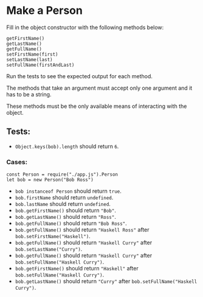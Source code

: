 # Make a Person

Fill in the object constructor with the following methods below:

```
getFirstName()
getLastName()
getFullName()
setFirstName(first)
setLastName(last)
setFullName(firstAndLast)
```

Run the tests to see the expected output for each method.

The methods that take an argument must accept only one argument and it has to be a string.

These methods must be the only available means of interacting with the object.

## Tests:

-   `Object.keys(bob).length` should return `6`.

### Cases:

```
const Person = require("./app.js").Person
let bob = new Person("Bob Ross")
```

-   `bob instanceof Person` should return `true`.
-   `bob.firstName` should return `undefined`.
-   `bob.lastName` should return `undefined`.
-   `bob.getFirstName()` should return `"Bob"`.
-   `bob.getLastName()` should return `"Ross"`.
-   `bob.getFullName()` should return `"Bob Ross"`.
-   `bob.getFullName()` should return `"Haskell Ross"` after `bob.setFirstName("Haskell")`.
-   `bob.getFullName()` should return `"Haskell Curry"` after `bob.setLastName("Curry")`.
-   `bob.getFullName()` should return `"Haskell Curry"` after `bob.setFullName("Haskell Curry")`.
-   `bob.getFirstName()` should return `"Haskell"` after `bob.setFullName("Haskell Curry")`.
-   `bob.getLastName()` should return `"Curry"` after `bob.setFullName("Haskell Curry")`.
